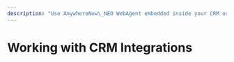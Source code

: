 ```yaml
---
description: "Use AnywhereNow\_NEO WebAgent embedded inside your CRM or collaboration tool."
---
```


# Working with CRM Integrations

